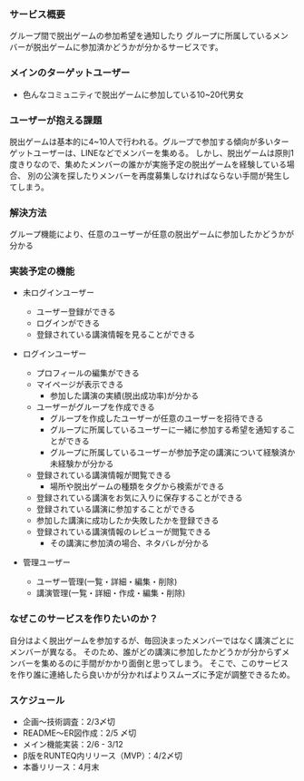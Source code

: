 ### サービス概要
  グループ間で脱出ゲームの参加希望を通知したり
  グループに所属しているメンバーが脱出ゲームに参加済かどうかが分かるサービスです。

### メインのターゲットユーザー
- 色んなコミュニティで脱出ゲームに参加している10~20代男女

### ユーザーが抱える課題
脱出ゲームは基本的に4~10人で行われる。グループで参加する傾向が多いターゲットユーザーは、LINEなどでメンバーを集める。
しかし、脱出ゲームは原則1度きりなので、集めたメンバーの誰かが実施予定の脱出ゲームを経験している場合、
別の公演を探したりメンバーを再度募集しなければならない手間が発生してしまう。

### 解決方法
グループ機能により、任意のユーザーが任意の脱出ゲームに参加したかどうかが分かる

### 実装予定の機能
- 未ログインユーザー
  - ユーザー登録ができる
  - ログインができる
  - 登録されている講演情報を見ることができる

- ログインユーザー
  - プロフィールの編集ができる
  - マイページが表示できる
    - 参加した講演の実績(脱出成功率)が分かる
  - ユーザーがグループを作成できる
    - グループを作成したユーザーが任意のユーザーを招待できる
    - グループに所属しているユーザーに一緒に参加する希望を通知することができる
    - グループに所属しているユーザーが参加予定の講演について経験済か未経験かが分かる
  - 登録されている講演情報が閲覧できる
    - 場所や脱出ゲームの種類をタグから検索ができる
  - 登録されている講演をお気に入りに保存することができる
  - 登録されている講演に参加することができる
  - 参加した講演に成功したか失敗したかを登録できる
  - 登録されている講演情報のレビューが閲覧できる
    - その講演に参加済の場合、ネタバレが分かる

- 管理ユーザー
  - ユーザー管理(一覧・詳細・編集・削除)
  - 講演管理(一覧・詳細・作成・編集・削除)

### なぜこのサービスを作りたいのか？
自分はよく脱出ゲームを参加するが、毎回決まったメンバーではなく講演ごとにメンバーが異なる。
そのため、誰がどの講演に参加したかどうかが分からずメンバーを集めるのに手間がかかり面倒と思ってしまう。
そこで、このサービスを作り誰に連絡したら良いかが分かればよりスムーズに予定が調整できるため。

### スケジュール
- 企画〜技術調査：2/3〆切
- README〜ER図作成：2/5 〆切
- メイン機能実装：2/6 - 3/12
- β版をRUNTEQ内リリース（MVP）：4/2〆切
- 本番リリース：4月末